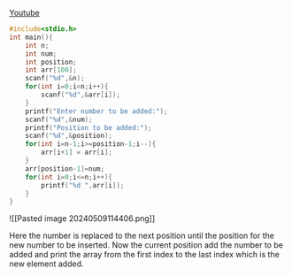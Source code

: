 [Youtube](https://www.youtube.com/watch?v=75ufMbIPcmg)

```c
#include<stdio.h>
int main(){
    int n;
    int num;
    int position;
    int arr[100];
    scanf("%d",&n);
    for(int i=0;i<n;i++){
        scanf("%d",&arr[i]);
    }
    printf("Enter number to be added:");
    scanf("%d",&num);
    printf("Position to be added:");
    scanf("%d",&position);
    for(int i=n-1;i>=position-1;i--){
        arr[i+1] = arr[i];
    }
    arr[position-1]=num;
    for(int i=0;i<=n;i++){
        printf("%d ",arr[i]);
    }
}
```


![[Pasted image 20240509114406.png]]

Here the number is replaced to the next position until the position for the new number to be inserted.
Now the current position add the number to be added and print the array from the first index to the last index which is the new element added.
